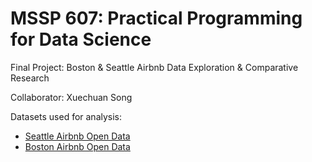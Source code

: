 # MSSP 607: Practical Programming for Data Science
Final Project: Boston & Seattle Airbnb Data Exploration & Comparative Research

Collaborator: Xuechuan Song

Datasets used for analysis: <br>
* [Seattle Airbnb Open Data](https://www.kaggle.com/airbnb/seattle)<br>
* [Boston Airbnb Open Data](https://www.kaggle.com/airbnb/boston)<br>
